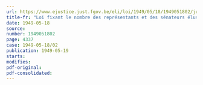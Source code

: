 ```yaml
---
url: https://www.ejustice.just.fgov.be/eli/loi/1949/05/18/1949051802/justel
title-fr: "Loi fixant le nombre des représentants et des sénateurs élus directement par le corps électoral et portant répartition des sièges conformément aux résultats du recensement général de la population au 31 décembre 1947"
date: 1949-05-18
source:
number: 1949051802
page: 4337
case: 1949-05-18/02
publication: 1949-05-19
starts:
modifies:
pdf-original:
pdf-consolidated:
---
```


